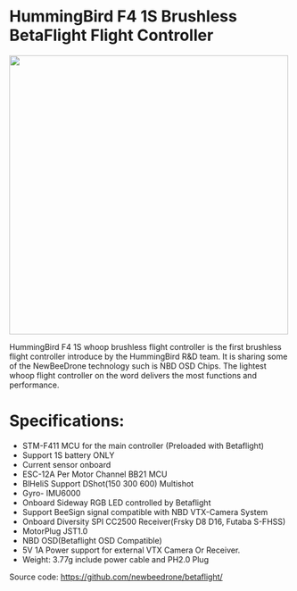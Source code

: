 # HummingBird F4 1S Brushless BetaFlight Flight Controller
<img src="https://cdn.shopify.com/s/files/1/1126/9610/products/83184007_1014297562285283_325264242762579968_n_1903x.jpg?v=1579225829g"  width="500" height="500">

HummingBird F4 1S whoop brushless flight controller is the first brushless flight controller introduce by the HummingBird R&D team. It is sharing some of the NewBeeDrone technology such is NBD OSD Chips. The lightest whoop flight controller on the word delivers the most functions and performance. 
# Specifications:

* STM-F411 MCU for the main controller (Preloaded with Betaflight)
* Support 1S battery ONLY
* Current sensor onboard
* ESC-12A Per Motor Channel BB21 MCU 
* BlHeliS Support DShot(150 300 600) Multishot 
* Gyro- IMU6000
* Onboard Sideway RGB LED controlled by Betaflight
* Support BeeSign signal compatible with NBD VTX-Camera System
* Onboard Diversity SPI CC2500 Receiver(Frsky D8 D16, Futaba S-FHSS)
* MotorPlug JST1.0 
* NBD OSD(Betaflight OSD Compatible)
* 5V 1A Power support for external VTX Camera Or Receiver.
* Weight: 3.77g include power cable and PH2.0 Plug

Source code: https://github.com/newbeedrone/betaflight/
